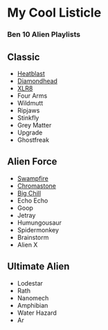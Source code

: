 # My Cool Listicle

### Ben 10 Alien Playlists
## Classic
  - [Heatblast](https://ben10.fandom.com/wiki/Heatblast_(Classic))
  - [Diamondhead](https://ben10.fandom.com/wiki/Diamondhead_(Classic))
  - [XLR8](https://ben10.fandom.com/wiki/XLR8_(Classic))
  - Four Arms
  - Wildmutt
  - Ripjaws
  - Stinkfly
  - Grey Matter
  - Upgrade
  - Ghostfreak
    
## Alien Force
   - [Swampfire](https://ben10.fandom.com/wiki/Swampfire)
   - [Chromastone](https://ben10.fandom.com/wiki/Chromastone_(Classic))
   - [Big Chill](https://ben10.fandom.com/wiki/Big_Chill_(Classic))
   - Echo Echo
   - Goop
   - Jetray
   - Humungousaur
   - Spidermonkey
   - Brainstorm
   - Alien X

## Ultimate Alien
   - Lodestar
   - Rath
   - Nanomech
   - Amphibian
   - Water Hazard
   - Ar
